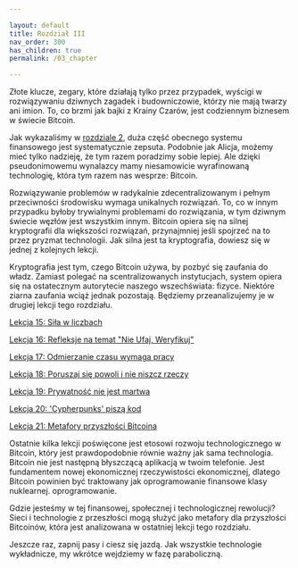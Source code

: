 ```yaml
---

layout: default
title: Rozdział III
nav_order: 300
has_children: true
permalink: /03_chapter

---
```


Złote klucze, zegary, które działają tylko przez przypadek, wyścigi w rozwiązywaniu dziwnych zagadek i budowniczowie, którzy nie mają twarzy ani imion. To, co brzmi jak bajki z Krainy Czarów, jest codziennym biznesem w świecie Bitcoin.

Jak wykazaliśmy w [rozdziale 2](/02_chapter), duża część obecnego systemu finansowego jest systematycznie zepsuta. Podobnie jak Alicja, możemy mieć tylko nadzieję, że tym razem poradzimy sobie lepiej. Ale dzięki pseudonimowemu wynalazcy mamy niesamowicie wyrafinowaną technologię, która tym razem nas wesprze: Bitcoin.

Rozwiązywanie problemów w radykalnie zdecentralizowanym i pełnym przeciwności środowisku wymaga unikalnych rozwiązań. To, co w innym przypadku byłoby trywialnymi problemami do rozwiązania, w tym dziwnym świecie węzłów jest wszystkim innym. Bitcoin opiera się na silnej kryptografii dla większości rozwiązań, przynajmniej jeśli spojrzeć na to przez pryzmat technologii. Jak silna jest ta kryptografia, dowiesz się w jednej z kolejnych lekcji.

Kryptografia jest tym, czego Bitcoin używa, by pozbyć się zaufania do władz. Zamiast polegać na scentralizowanych instytucjach, system opiera się na ostatecznym autorytecie naszego wszechświata: fizyce. Niektóre ziarna zaufania wciąż jednak pozostają. Będziemy przeanalizujemy je w drugiej lekcji tego rozdziału.

[Lekcja 15: Siła w liczbach](/15)

[Lekcja 16: Refleksje na temat "Nie Ufaj, Weryfikuj"](/16)

[Lekcja 17: Odmierzanie czasu wymaga pracy](/17)

[Lekcja 18: Poruszaj się powoli i nie niszcz rzeczy](/18)

[Lekcja 19: Prywatność nie jest martwa](/19)

[Lekcja 20: 'Cypherpunks' piszą kod](/20)

[Lekcja 21: Metafory przyszłości Bitcoina](/21)

Ostatnie kilka lekcji poświęcone jest etosowi rozwoju technologicznego w Bitcoin, który jest prawdopodobnie równie ważny jak sama technologia. Bitcoin nie jest następną błyszczącą aplikacją w twoim telefonie. Jest fundamentem nowej ekonomicznej rzeczywistości ekonomicznej, dlatego Bitcoin powinien być traktowany jak oprogramowanie finansowe klasy nuklearnej. oprogramowanie.

Gdzie jesteśmy w tej finansowej, społecznej i technologicznej rewolucji? Sieci i technologie z przeszłości mogą służyć jako metafory dla przyszłości Bitcoinów, która jest analizowana w ostatniej lekcji tego rozdziału.

Jeszcze raz, zapnij pasy i ciesz się jazdą. Jak wszystkie technologie wykładnicze, my wkrótce wejdziemy w fazę paraboliczną.